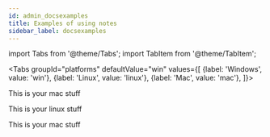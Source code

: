 ```yaml
---
id: admin_docsexamples
title: Examples of using notes
sidebar_label: docsexamples
---
```


import Tabs from '@theme/Tabs';
import TabItem from '@theme/TabItem';

<Tabs
  groupId="platforms"
  defaultValue="win"
  values={[
    {label: 'Windows', value: 'win'},
    {label: 'Linux', value: 'linux'},
    {label: 'Mac', value: 'mac'},
  ]}>

<TabItem value="win">

This is your mac stuff

</TabItem>
<TabItem value="linux">

This is your linux stuff


</TabItem>
<TabItem value="mac">

This is your mac stuff

</TabItem>
</Tabs>
